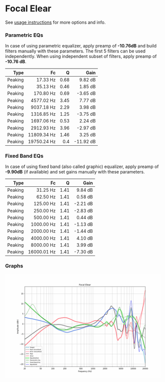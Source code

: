 # Focal Elear
See [usage instructions](https://github.com/jaakkopasanen/AutoEq#usage) for more options and info.

### Parametric EQs
In case of using parametric equalizer, apply preamp of **-10.76dB** and build filters manually
with these parameters. The first 5 filters can be used independently.
When using independent subset of filters, apply preamp of **-10.76 dB**.

| Type    | Fc          |    Q | Gain      |
|--------:|------------:|-----:|----------:|
| Peaking | 17.33 Hz    | 0.68 | 9.82 dB   |
| Peaking | 35.13 Hz    | 0.46 | 1.85 dB   |
| Peaking | 170.80 Hz   | 0.69 | -3.65 dB  |
| Peaking | 4577.02 Hz  | 3.45 | 7.77 dB   |
| Peaking | 9037.18 Hz  | 2.29 | 3.98 dB   |
| Peaking | 1316.85 Hz  | 1.25 | -3.75 dB  |
| Peaking | 1697.06 Hz  | 0.53 | 2.24 dB   |
| Peaking | 2912.93 Hz  | 3.96 | -2.97 dB  |
| Peaking | 11809.34 Hz | 1.46 | 3.25 dB   |
| Peaking | 19750.24 Hz | 0.4  | -11.92 dB |

### Fixed Band EQs
In case of using fixed band (also called graphic) equalizer, apply preamp of **-9.90dB**
(if available) and set gains manually with these parameters.

| Type    | Fc          |    Q | Gain     |
|--------:|------------:|-----:|---------:|
| Peaking | 31.25 Hz    | 1.41 | 9.84 dB  |
| Peaking | 62.50 Hz    | 1.41 | 0.58 dB  |
| Peaking | 125.00 Hz   | 1.41 | -2.21 dB |
| Peaking | 250.00 Hz   | 1.41 | -2.83 dB |
| Peaking | 500.00 Hz   | 1.41 | 0.44 dB  |
| Peaking | 1000.00 Hz  | 1.41 | -1.13 dB |
| Peaking | 2000.00 Hz  | 1.41 | -1.44 dB |
| Peaking | 4000.00 Hz  | 1.41 | 4.10 dB  |
| Peaking | 8000.00 Hz  | 1.41 | 3.99 dB  |
| Peaking | 16000.01 Hz | 1.41 | -7.30 dB |

### Graphs
![](./Focal%20Elear.png)